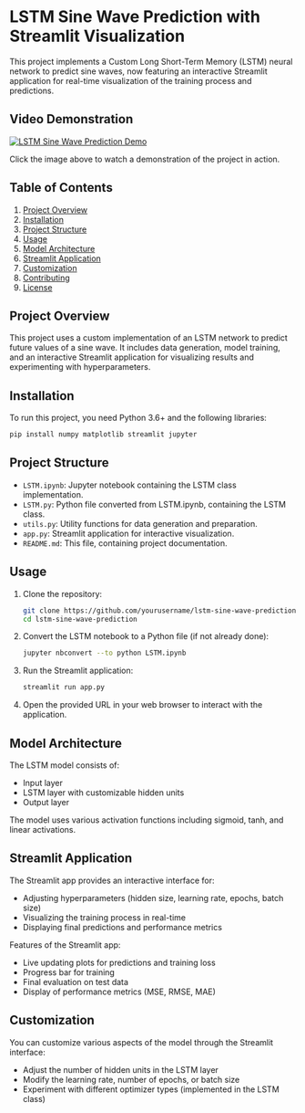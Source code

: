 # LSTM Sine Wave Prediction with Streamlit Visualization

This project implements a Custom Long Short-Term Memory (LSTM) neural network to predict sine waves, now featuring an interactive Streamlit application for real-time visualization of the training process and predictions.

## Video Demonstration

[![LSTM Sine Wave Prediction Demo](https://cdn.loom.com/sessions/thumbnails/59e168bbe4d24c8abf5addbfd36e5d94-with-play.gif)](https://www.loom.com/share/59e168bbe4d24c8abf5addbfd36e5d94?sid=c565c881-8121-48c2-8f21-79007a04c006)


Click the image above to watch a demonstration of the project in action.

## Table of Contents

1. [Project Overview](#project-overview)
2. [Installation](#installation)
3. [Project Structure](#project-structure)
4. [Usage](#usage)
5. [Model Architecture](#model-architecture)
6. [Streamlit Application](#streamlit-application)
7. [Customization](#customization)
8. [Contributing](#contributing)
9. [License](#license)

## Project Overview

This project uses a custom implementation of an LSTM network to predict future values of a sine wave. It includes data generation, model training, and an interactive Streamlit application for visualizing results and experimenting with hyperparameters.

## Installation

To run this project, you need Python 3.6+ and the following libraries:

```bash
pip install numpy matplotlib streamlit jupyter
```

## Project Structure

- `LSTM.ipynb`: Jupyter notebook containing the LSTM class implementation.
- `LSTM.py`: Python file converted from LSTM.ipynb, containing the LSTM class.
- `utils.py`: Utility functions for data generation and preparation.
- `app.py`: Streamlit application for interactive visualization.
- `README.md`: This file, containing project documentation.

## Usage

1. Clone the repository:
   ```bash
   git clone https://github.com/yourusername/lstm-sine-wave-prediction.git
   cd lstm-sine-wave-prediction
   ```

2. Convert the LSTM notebook to a Python file (if not already done):
   ```bash
   jupyter nbconvert --to python LSTM.ipynb
   ```

3. Run the Streamlit application:
   ```bash
   streamlit run app.py
   ```

4. Open the provided URL in your web browser to interact with the application.

## Model Architecture

The LSTM model consists of:
- Input layer
- LSTM layer with customizable hidden units
- Output layer

The model uses various activation functions including sigmoid, tanh, and linear activations.

## Streamlit Application

The Streamlit app provides an interactive interface for:
- Adjusting hyperparameters (hidden size, learning rate, epochs, batch size)
- Visualizing the training process in real-time
- Displaying final predictions and performance metrics

Features of the Streamlit app:
- Live updating plots for predictions and training loss
- Progress bar for training
- Final evaluation on test data
- Display of performance metrics (MSE, RMSE, MAE)

## Customization

You can customize various aspects of the model through the Streamlit interface:
- Adjust the number of hidden units in the LSTM layer
- Modify the learning rate, number of epochs, or batch size
- Experiment with different optimizer types (implemented in the LSTM class)
